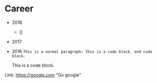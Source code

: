 # Career
+ 2018
  + []


+ 2017


+ 2016
``` This is a normal paragraph: This is a code block. end code block. ```
 

    This is a code block. 

 

Link: https://google.com "Go google"
